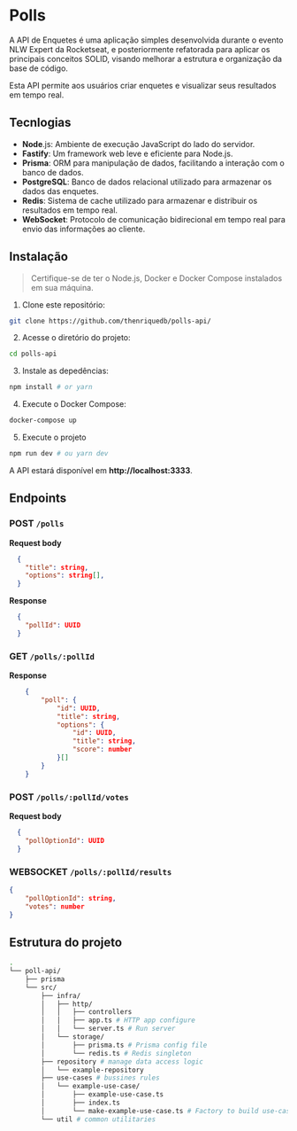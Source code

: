 # Polls

A API de Enquetes é uma aplicação simples desenvolvida durante o evento NLW Expert da Rocketseat, e posteriormente refatorada para aplicar os principais conceitos SOLID, visando melhorar a estrutura e organização da base de código. 

Esta API permite aos usuários criar enquetes e visualizar seus resultados em tempo real. 

## Tecnlogias

- **Node**.js: Ambiente de execução JavaScript do lado do servidor.
- **Fastify**: Um framework web leve e eficiente para Node.js.
- **Prisma**: ORM para manipulação de dados, facilitando a interação com o banco de dados.
- **PostgreSQL**: Banco de dados relacional utilizado para armazenar os dados das enquetes.
- **Redis**: Sistema de cache utilizado para armazenar e distribuir os resultados em tempo real.
- **WebSocket**: Protocolo de comunicação bidirecional em tempo real para envio das informações ao cliente.

## Instalação

> Certifique-se de ter o Node.js, Docker e Docker Compose instalados em sua máquina.

1. Clone este repositório:
```bash
git clone https://github.com/thenriquedb/polls-api/
```
2. Acesse o diretório do projeto:
```bash
cd polls-api
```
3. Instale as depedências:
```bash
npm install # or yarn
```
4. Execute o Docker Compose:
```bash
docker-compose up
```
5. Execute o projeto
```bash
npm run dev # ou yarn dev
```
A API estará disponível em **http://localhost:3333**.

## Endpoints

### POST ``/polls``
**Request body**
```json
  {
    "title": string,
    "options": string[],
  }
```

**Response**
```json
  {
    "pollId": UUID
  }
```

### GET ``/polls/:pollId``
**Response**
```json
    {
        "poll": {
            "id": UUID,
            "title": string,
            "options": {
                "id": UUID,
                "title": string,
                "score": number
            }[]
        }
    }
```

### POST ``/polls/:pollId/votes``
**Request body**
```json
  {
    "pollOptionId": UUID
  }
```

### WEBSOCKET ``/polls/:pollId/results``
```json
{
    "pollOptionId": string,
    "votes": number
}
```

## Estrutura do projeto
```bash
.
└── poll-api/
    ├── prisma 
    └── src/
        ├── infra/
        │   ├── http/
        │   │   ├── controllers
        │   │   ├── app.ts # HTTP app configure
        │   │   └── server.ts # Run server 
        │   └── storage/
        │       ├── prisma.ts # Prisma config file
        │       └── redis.ts # Redis singleton
        ├── repository # manage data access logic
        │   └── example-repository 
        ├── use-cases # bussines rules
        │   └── example-use-case/
        │       ├── example-use-case.ts
        │       ├── index.ts
        │       └── make-example-use-case.ts # Factory to build use-case
        └── util # common utilitaries
```

